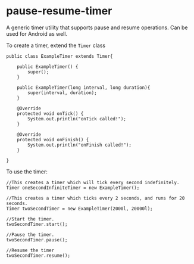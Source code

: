pause-resume-timer
==================

A generic timer utility that supports pause and resume operations. Can be used for Android as well.

To create a timer, extend the `Timer` class

```
public class ExampleTimer extends Timer{
 
    public ExampleTimer() {
        super();
    }
 
    public ExampleTimer(long interval, long duration){
        super(interval, duration);
    }
 
    @Override
    protected void onTick() {
        System.out.println("onTick called!");
    }
 
    @Override
    protected void onFinish() {
        System.out.println("onFinish called!");
    }
 
}
```

To use the timer:

```
//This creates a timer which will tick every second indefinitely.
Timer oneSecondInfiniteTimer = new ExampleTimer();
 
//This creates a timer which ticks every 2 seconds, and runs for 20 seconds.
Timer twoSecondTimer = new ExampleTimer(2000l, 20000l);
 
//Start the timer.
twoSecondTimer.start();
 
//Pause the timer.
twoSecondTimer.pause();
 
//Resume the timer
twoSecondTimer.resume();
```
